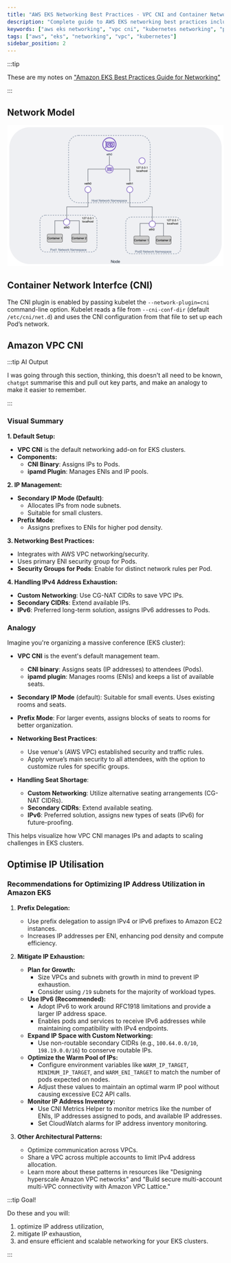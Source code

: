 ```yaml
---
title: "AWS EKS Networking Best Practices - VPC CNI and Container Networking"
description: "Complete guide to AWS EKS networking best practices including VPC CNI configuration, pod networking, security groups, and network policies for Kubernetes clusters."
keywords: ["aws eks networking", "vpc cni", "kubernetes networking", "pod networking", "eks security groups", "container networking", "aws networking"]
tags: ["aws", "eks", "networking", "vpc", "kubernetes"]
sidebar_position: 2
---
```


:::tip

These are my notes on ["Amazon EKS Best Practices Guide for Networking"](https://aws.github.io/aws-eks-best-practices/networking/index/)

:::

## Network Model

![network model](/img/AWS-EKS-NetDiagram1.png)

## Container Network Interfce (CNI)

The CNI plugin is enabled by passing kubelet the `--network-plugin=cni` command-line option. Kubelet reads a file from `--cni-conf-dir` (default `/etc/cni/net.d`) and uses the CNI configuration from that file to set up each Pod’s network.

## Amazon VPC CNI

:::tip AI Output

I was going through this section, thinking, this doesn't all need to be known, `chatgpt` summarise this and pull out key parts, and make an analogy to make it easier to remember.

:::

### Visual Summary

**1. Default Setup:**

- **VPC CNI** is the default networking add-on for EKS clusters.
- **Components:**
  - **CNI Binary**: Assigns IPs to Pods.
  - **ipamd Plugin**: Manages ENIs and IP pools.

**2. IP Management:**

- **Secondary IP Mode (Default)**:
  - Allocates IPs from node subnets.
  - Suitable for small clusters.
- **Prefix Mode**:
  - Assigns prefixes to ENIs for higher pod density.

**3. Networking Best Practices:**

- Integrates with AWS VPC networking/security.
- Uses primary ENI security group for Pods.
- **Security Groups for Pods**: Enable for distinct network rules per Pod.

**4. Handling IPv4 Address Exhaustion:**

- **Custom Networking**: Use CG-NAT CIDRs to save VPC IPs.
- **Secondary CIDRs**: Extend available IPs.
- **IPv6**: Preferred long-term solution, assigns IPv6 addresses to Pods.

### Analogy

Imagine you're organizing a massive conference (EKS cluster):

- **VPC CNI** is the event's default management team.
  - **CNI binary**: Assigns seats (IP addresses) to attendees (Pods).
  - **ipamd plugin**: Manages rooms (ENIs) and keeps a list of available seats.

- **Secondary IP Mode** (default): Suitable for small events. Uses existing rooms and seats.
- **Prefix Mode**: For larger events, assigns blocks of seats to rooms for better organization.

- **Networking Best Practices**:
  - Use venue's (AWS VPC) established security and traffic rules.
  - Apply venue’s main security to all attendees, with the option to customize rules for specific groups.

- **Handling Seat Shortage**:
  - **Custom Networking**: Utilize alternative seating arrangements (CG-NAT CIDRs).
  - **Secondary CIDRs**: Extend available seating.
  - **IPv6**: Preferred solution, assigns new types of seats (IPv6) for future-proofing.

This helps visualize how VPC CNI manages IPs and adapts to scaling challenges in EKS clusters.

## Optimise IP Utilisation

### Recommendations for Optimizing IP Address Utilization in Amazon EKS

1. **Prefix Delegation:**
   - Use prefix delegation to assign IPv4 or IPv6 prefixes to Amazon EC2 instances.
   - Increases IP addresses per ENI, enhancing pod density and compute efficiency.

2. **Mitigate IP Exhaustion:**
   - **Plan for Growth:**
     - Size VPCs and subnets with growth in mind to prevent IP exhaustion.
     - Consider using `/19` subnets for the majority of workload types.
   - **Use IPv6 (Recommended):**
     - Adopt IPv6 to work around RFC1918 limitations and provide a larger IP address space.
     - Enables pods and services to receive IPv6 addresses while maintaining compatibility with IPv4 endpoints.
   - **Expand IP Space with Custom Networking:**
     - Use non-routable secondary CIDRs (e.g., `100.64.0.0/10`, `198.19.0.0/16`) to conserve routable IPs.
   - **Optimize the Warm Pool of IPs:**
     - Configure environment variables like `WARM_IP_TARGET`, `MINIMUM_IP_TARGET`, and `WARM_ENI_TARGET` to match the number of pods expected on nodes.
     - Adjust these values to maintain an optimal warm IP pool without causing excessive EC2 API calls.
   - **Monitor IP Address Inventory:**
     - Use CNI Metrics Helper to monitor metrics like the number of ENIs, IP addresses assigned to pods, and available IP addresses.
     - Set CloudWatch alarms for IP address inventory monitoring.

3. **Other Architectural Patterns:**
   - Optimize communication across VPCs.
   - Share a VPC across multiple accounts to limit IPv4 address allocation.
   - Learn more about these patterns in resources like "Designing hyperscale Amazon VPC networks" and "Build secure multi-account multi-VPC connectivity with Amazon VPC Lattice."

:::tip Goal!

Do these and you will:

1. optimize IP address utilization,
2. mitigate IP exhaustion,
3. and ensure efficient and scalable networking for your EKS clusters.

:::
